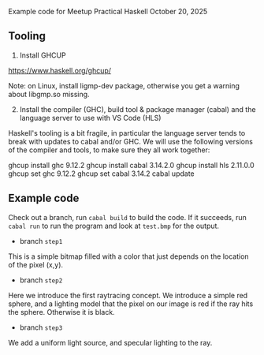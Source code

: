 Example code for Meetup Practical Haskell
October 20, 2025

Tooling
-------

1. Install GHCUP

https://www.haskell.org/ghcup/

Note: on Linux, install ligmp-dev package, otherwise you get a warning about libgmp.so missing.

2. Install the compiler (GHC), build tool & package manager (cabal) and the language server to use with VS Code (HLS)

Haskell's tooling is a bit fragile, in particular the language server tends to break with updates to cabal and/or GHC. We will use the following versions of the compiler and tools, to make sure they all work together:

ghcup install ghc 9.12.2
ghcup install cabal 3.14.2.0
ghcup install hls 2.11.0.0
ghcup set ghc 9.12.2
ghcup set cabal 3.14.2
cabal update

Example code
------------

Check out a branch, run `cabal build` to build the code. If it succeeds, run `cabal run` to run the program and look at `test.bmp` for the output.

- branch `step1`

This is a simple bitmap filled with a color that just depends on the location of the pixel (x,y). 

- branch `step2`

Here we introduce the first raytracing concept. We introduce a simple red sphere, and a lighting model that the pixel on our image is red if the ray hits the sphere. Otherwise it is black.

- branch `step3`

We add a uniform light source, and specular lighting to the ray. 

